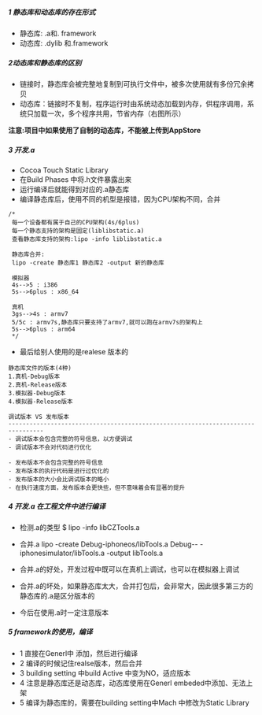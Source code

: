 ##### 1 静态库和动态库的存在形式

- 静态库: .a和. framework
- 动态库: .dylib 和.framework

##### 2动态库和静态库的区别

 - 链接时，静态库会被完整地复制到可执行文件中，被多次使用就有多份冗余拷贝
 - 动态库：链接时不复制，程序运行时由系统动态加载到内存，供程序调用，系统只加载一次，多个程序共用，节省内存（右图所示）
 
**注意:项目中如果使用了自制的动态库，不能被上传到AppStore**

##### 3 开发.a
-  Cocoa Touch Static Library 
-  在Build Phases 中将.h文件暴露出来
-  运行编译后就能得到对应的.a静态库
-  编译静态库后，使用不同的机型是报错，因为CPU架构不同，合并
```
/*
 每一个设备都有属于自己的CPU架构(4s/6plus)
 每一个静态支持的架构是固定(liblibstatic.a)
 查看静态库支持的架构:lipo -info liblibstatic.a
 
 静态库合并:
 lipo -create 静态库1 静态库2 -output 新的静态库
 
 模拟器
 4s-->5 : i386
 5s-->6plus : x86_64
 
 真机
 3gs-->4s : armv7
 5/5c : armv7s,静态库只要支持了armv7,就可以跑在armv7s的架构上
 5s-->6plus : arm64
 */
``` 
-  最后给别人使用的是realese 版本的

```
静态库文件的版本(4种)
1.真机-Debug版本
2.真机-Release版本
3.模拟器-Debug版本
4.模拟器-Release版本

调试版本 VS 发布版本
--------------------------------------------------------------------------------
- 调试版本会包含完整的符号信息，以方便调试
- 调试版本不会对代码进行优化

- 发布版本不会包含完整的符号信息
- 发布版本的执行代码是进行过优化的
- 发布版本的大小会比调试版本的略小
- 在执行速度方面，发布版本会更快些，但不意味着会有显著的提升
```  

##### 4 开发.a 在工程文件中进行编译
-  检测.a的类型
$ lipo -info libCZTools.a

-  合并.a
 lipo -create Debug-iphoneos/libTools.a Debug-- - iphonesimulator/libTools.a -output libTools.a

-  合并.a的好处，开发过程中既可以在真机上调试，也可以在模拟器上调试
-  合并.a的坏处，如果静态库太大，合并打包后，会非常大，因此很多第三方的静态库的.a是区分版本的
- 今后在使用.a时一定注意版本


##### 5 framework的使用，编译

- 1 直接在Generl中 添加，然后进行编译
- 2 编译的时候记住realse版本，然后合并
- 3 building setting 中build Active 中变为NO，适应版本
- 4 注意是静态库还是动态库，动态库使用在Generl embeded中添加、无法上架
- 5 编译为静态库的，需要在building setting中Mach 中修改为Static Library


